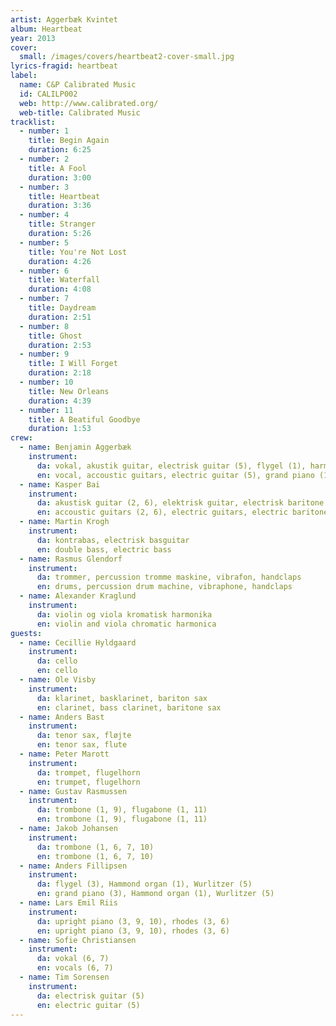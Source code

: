 ```yaml
---
artist: Aggerbæk Kvintet
album: Heartbeat
year: 2013
cover:
  small: /images/covers/heartbeat2-cover-small.jpg
lyrics-fragid: heartbeat
label:
  name: C&P Calibrated Music
  id: CALILP002
  web: http://www.calibrated.org/
  web-title: Calibrated Music
tracklist:
  - number: 1
    title: Begin Again
    duration: 6:25
  - number: 2
    title: A Fool
    duration: 3:00
  - number: 3
    title: Heartbeat
    duration: 3:36
  - number: 4
    title: Stranger
    duration: 5:26
  - number: 5
    title: You're Not Lost
    duration: 4:26
  - number: 6
    title: Waterfall
    duration: 4:08
  - number: 7
    title: Daydream
    duration: 2:51
  - number: 8
    title: Ghost
    duration: 2:53
  - number: 9
    title: I Will Forget
    duration: 2:18
  - number: 10
    title: New Orleans
    duration: 4:39
  - number: 11
    title: A Beatiful Goodbye
    duration: 1:53
crew:
  - name: Benjamin Aggerbæk
    instrument:
      da: vokal, akustik guitar, electrisk guitar (5), flygel (1), harmonium (4), handclaps
      en: vocal, accoustic guitars, electric guitar (5), grand piano (1), harmonium (4), handclaps
  - name: Kasper Bai
    instrument:
      da: akustisk guitar (2, 6), elektrisk guitar, electrisk baritone guitar, Wurlitzer (1), handclaps)
      en: accoustic guitars (2, 6), electric guitars, electric baritone guitar, Wurlitzer (1), handclaps)
  - name: Martin Krogh
    instrument:
      da: kontrabas, electrisk basguitar
      en: double bass, electric bass
  - name: Rasmus Glendorf
    instrument:
      da: trommer, percussion tromme maskine, vibrafon, handclaps
      en: drums, percussion drum machine, vibraphone, handclaps
  - name: Alexander Kraglund
    instrument:
      da: violin og viola kromatisk harmonika
      en: violin and viola chromatic harmonica
guests:
  - name: Cecillie Hyldgaard
    instrument:
      da: cello
      en: cello
  - name: Ole Visby
    instrument:
      da: klarinet, basklarinet, bariton sax
      en: clarinet, bass clarinet, baritone sax
  - name: Anders Bast
    instrument:
      da: tenor sax, fløjte
      en: tenor sax, flute
  - name: Peter Marott
    instrument:
      da: trompet, flugelhorn
      en: trumpet, flugelhorn
  - name: Gustav Rasmussen
    instrument:
      da: trombone (1, 9), flugabone (1, 11)
      en: trombone (1, 9), flugabone (1, 11)
  - name: Jakob Johansen
    instrument:
      da: trombone (1, 6, 7, 10)
      en: trombone (1, 6, 7, 10)
  - name: Anders Fillipsen
    instrument:
      da: flygel (3), Hammond organ (1), Wurlitzer (5)
      en: grand piano (3), Hammond organ (1), Wurlitzer (5)
  - name: Lars Emil Riis
    instrument:
      da: upright piano (3, 9, 10), rhodes (3, 6)
      en: upright piano (3, 9, 10), rhodes (3, 6)
  - name: Sofie Christiansen
    instrument:
      da: vokal (6, 7)
      en: vocals (6, 7)
  - name: Tim Sorensen
    instrument:
      da: electrisk guitar (5)
      en: electric guitar (5)
---
```

